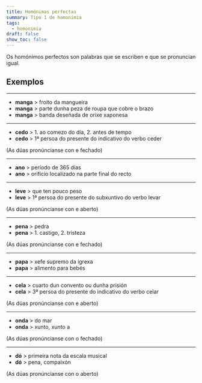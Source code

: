 ```yaml
---
title: Homónimas perfectas
summary: Tipo 1 de homonimia
tags:
  - homonimia
draft: false
show_toc: false
---
```

Os homónimos perfectos son palabras que se escriben e que se pronuncian igual. 

## Exemplos
- - -
* **manga** > froito da mangueira
* **manga** > parte dunha peza de roupa que cobre o brazo
* **manga** > banda deseñada de orixe xaponesa
- - -
* **cedo** > 1. ao comezo do día, 2. antes de tempo
* **cedo** > 1ª persoa do presente do indicativo do verbo ceder

(As dúas pronúncianse con e fechado)
- - -
* **ano** > período de 365 días
* **ano** > orificio localizado na parte final do recto
- - -
* **leve** > que ten pouco peso
* **leve** > 1ª persoa do presente do subxuntivo do verbo levar

(As dúas pronúncianse con e aberto)

- - -
* **pena** > pedra
* **pena** > 1. castigo, 2. tristeza

(As dúas pronúncianse con e fechado)
- - -
* **papa** > xefe supremo da igrexa
* **papa** > alimento para bebés
- - -
* **cela** > cuarto dun convento ou dunha prisión
* **cela** > 3ª persoa do presente do indicativo do verbo celar

(As dúas pronúncianse con e aberto)

- - -
* **onda** > do mar
* **onda** > xunto, xunto a

(As dúas pronúncianse con o fechado)
- - -
* **dó** > primeira nota da escala musical
* **dó** > pena, compaixón

(As dúas pronúncianse con o aberto)